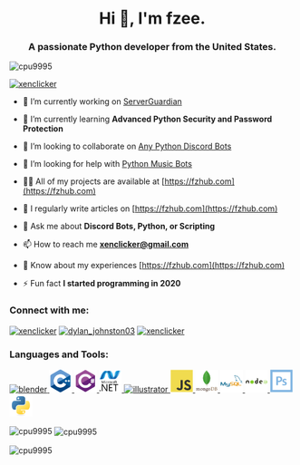 <h1 align="center">Hi 👋, I'm fzee.</h1>
<h3 align="center">A passionate Python developer from the United States.</h3>

<p align="left"> <img src="https://komarev.com/ghpvc/?username=cpu9995&label=Profile%20views&color=0e75b6&style=flat" alt="cpu9995" /> </p>

<p align="left"> <a href="https://twitter.com/xenclicker" target="blank"><img src="https://img.shields.io/twitter/follow/xenclicker?logo=twitter&style=for-the-badge" alt="xenclicker" /></a> </p>

- 🔭 I’m currently working on [ServerGuardian]([https://fzhub.com](https://github.com/cpu9995/ServerGuardian))

- 🌱 I’m currently learning **Advanced Python Security and Password Protection**

- 👯 I’m looking to collaborate on [Any Python Discord Bots](https://fzhub.com)

- 🤝 I’m looking for help with [Python Music Bots](https://fzhub.com)

- 👨‍💻 All of my projects are available at [https://fzhub.com](https://fzhub.com)

- 📝 I regularly write articles on [https://fzhub.com](https://fzhub.com)

- 💬 Ask me about **Discord Bots, Python, or Scripting**

- 📫 How to reach me **xenclicker@gmail.com**

- 📄 Know about my experiences [https://fzhub.com](https://fzhub.com)

- ⚡ Fun fact **I started programming in 2020**

<h3 align="left">Connect with me:</h3>
<p align="left">
<a href="https://twitter.com/xenclicker" target="blank"><img align="center" src="https://raw.githubusercontent.com/rahuldkjain/github-profile-readme-generator/master/src/images/icons/Social/twitter.svg" alt="xenclicker" height="30" width="40" /></a>
<a href="https://instagram.com/dylan_johnston03" target="blank"><img align="center" src="https://raw.githubusercontent.com/rahuldkjain/github-profile-readme-generator/master/src/images/icons/Social/instagram.svg" alt="dylan_johnston03" height="30" width="40" /></a>
<a href="https://www.youtube.com/c/xenclicker" target="blank"><img align="center" src="https://raw.githubusercontent.com/rahuldkjain/github-profile-readme-generator/master/src/images/icons/Social/youtube.svg" alt="xenclicker" height="30" width="40" /></a>
</p>

<h3 align="left">Languages and Tools:</h3>
<p align="left"> <a href="https://www.blender.org/" target="_blank" rel="noreferrer"> <img src="https://download.blender.org/branding/community/blender_community_badge_white.svg" alt="blender" width="40" height="40"/> </a> <a href="https://www.w3schools.com/cpp/" target="_blank" rel="noreferrer"> <img src="https://raw.githubusercontent.com/devicons/devicon/master/icons/cplusplus/cplusplus-original.svg" alt="cplusplus" width="40" height="40"/> </a> <a href="https://www.w3schools.com/cs/" target="_blank" rel="noreferrer"> <img src="https://raw.githubusercontent.com/devicons/devicon/master/icons/csharp/csharp-original.svg" alt="csharp" width="40" height="40"/> </a> <a href="https://dotnet.microsoft.com/" target="_blank" rel="noreferrer"> <img src="https://raw.githubusercontent.com/devicons/devicon/master/icons/dot-net/dot-net-original-wordmark.svg" alt="dotnet" width="40" height="40"/> </a> <a href="https://www.adobe.com/in/products/illustrator.html" target="_blank" rel="noreferrer"> <img src="https://www.vectorlogo.zone/logos/adobe_illustrator/adobe_illustrator-icon.svg" alt="illustrator" width="40" height="40"/> </a> <a href="https://developer.mozilla.org/en-US/docs/Web/JavaScript" target="_blank" rel="noreferrer"> <img src="https://raw.githubusercontent.com/devicons/devicon/master/icons/javascript/javascript-original.svg" alt="javascript" width="40" height="40"/> </a> <a href="https://www.mongodb.com/" target="_blank" rel="noreferrer"> <img src="https://raw.githubusercontent.com/devicons/devicon/master/icons/mongodb/mongodb-original-wordmark.svg" alt="mongodb" width="40" height="40"/> </a> <a href="https://www.mysql.com/" target="_blank" rel="noreferrer"> <img src="https://raw.githubusercontent.com/devicons/devicon/master/icons/mysql/mysql-original-wordmark.svg" alt="mysql" width="40" height="40"/> </a> <a href="https://nodejs.org" target="_blank" rel="noreferrer"> <img src="https://raw.githubusercontent.com/devicons/devicon/master/icons/nodejs/nodejs-original-wordmark.svg" alt="nodejs" width="40" height="40"/> </a> <a href="https://www.photoshop.com/en" target="_blank" rel="noreferrer"> <img src="https://raw.githubusercontent.com/devicons/devicon/master/icons/photoshop/photoshop-line.svg" alt="photoshop" width="40" height="40"/> </a> <a href="https://www.python.org" target="_blank" rel="noreferrer"> <img src="https://raw.githubusercontent.com/devicons/devicon/master/icons/python/python-original.svg" alt="python" width="40" height="40"/> </a> </p>

<p><img align="left" src="https://github-readme-stats.vercel.app/api/top-langs?username=cpu9995&show_icons=true&locale=en&layout=compact" alt="cpu9995" /></p>

<p>&nbsp;<img align="center" src="https://github-readme-stats.vercel.app/api?username=cpu9995&show_icons=true&locale=en" alt="cpu9995" /></p>

<p><img align="center" src="https://github-readme-streak-stats.herokuapp.com/?user=cpu9995&" alt="cpu9995" /></p>

